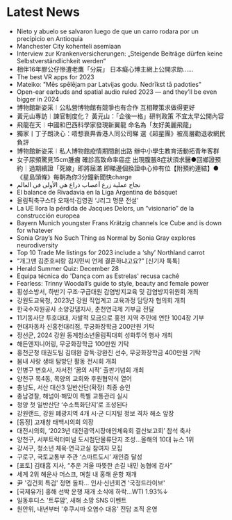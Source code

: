 # Latest News
-  Nieto y abuelo se salvaron luego de que un carro rodara por un precipicio en Antioquia
-  Manchester City kohenteli asemiaan
-  Interview zur Krankenversicherungen: „Steigende Beiträge dürfen keine Selbstverständlichkeit werden“
-  相伴16年膠公仔慘遭老鷹「分屍」 日本癡心博主網上公開求助……
-  The best VR apps for 2023
-  Mateiko: "Mēs spēlējam par Latvijas godu. Nedrīkst tā padoties"
-  Open-ear earbuds and spatial audio ruled 2023 — and they’ll be even bigger in 2024
-  博物館新姿采︱公私營博物館有競爭也有合作 互相鞭策求做得更好
-  黃元山專訪︱諫官制度化？ 黃元山：「企後一格」研判政策 不宜太早公開內容
-  飛龍在天︱中國和巴西科學家發現新翼龍 命名為「友好美麗飛龍」
-  獨家丨丁子朗決心：唔想衰畀香港人同公司睇 選《超星團》被高層勸退收網民負評
-  博物館新姿采︱私人博物館疫情期間創出路 辦中小學生教育活動拓青年客群
-  女子尿頻驚見15cm腫瘤 確診高致命率癌症 出現腹脹8症狀須求醫●回鄉證預約｜過期續證「死線」即將屆滿 即睇邊個換證中心仲有位【附預約連結】●《星島頭條》每朝為你3分鐘新聞快charge
-  نجاح عملية زرع أعصاب ذراع هي الأولى في العالم
-  El balance de Rivadavia en la Liga Argentina de básquet
-  올림픽축구스타 오재석·김영권 ‘J리그 명문 전설’
-  La UE llora la pérdida de Jacques Delors, un “visionario” de la construcción europea
-  Bayern Munich youngster Frans Krätzig channels Ice Cube and is down for whatever
-  Sonia Gray’s No Such Thing as Normal by Sonia Gray explores neurodiversity
-  Top 10 Trade Me listings for 2023 include a ‘shy’ Northland carrot
-  “개그맨 김준호씨랑 김지민씨 언제 결혼하냐고요?” [신기자 톡톡]
-  Herald Summer Quiz: December 28
-  Equipa técnica do 'Dança com as Estrelas' recusa cachê
-  Fearless: Trinny Woodall’s guide to style, beauty and female power
-  횡성소방서, 하반기 구조·구급대원 감염방지교육 및 감염방지위원회 개최
-  강원도교육청, 2023년 강원 직업계고 교육과정 담당자 협의회 개최
-  한국수자원공사 소양강댐지사, 춘천연극제 기부금 전달
-  11기동사단 투호대대, 자발적 모금으로 홍천 지역 주민에 연탄 1004장 기부
-  현대자동차 신홍천대리점, 무궁화장학금 200만원 기탁
-  정선군, 2024 강원 동계청소년올림픽대회 성화투어 행사 개최
-  해든엔지니어링, 무궁화장학금 100만원 기탁
-  홍천군청 태권도팀 김태완 감독·강완진 선수, 무궁화장학금 400만원 기탁
-  봄내 사랑 생태 탐방단 활동 전시회 개최
-  안병구 변호사, 자서전 ‘꿈의 시작’ 출판기념회 개최
-  양천구 목4동, 목양의 교회와 후원협약식 열어
-  충남도, 서산 대산3 일반산단(확장) 최종 승인
-  충남경찰, 해넘이·해맞이 특별 교통관리 실시
-  청양 첫 일반산단 ‘수소특화단지’로 조성된다
-  강원랜드, 강원 폐광지역 4개 시·군 디지털 정보 격차 해소 앞장
-  [동정] 고재창 태백시의회 의장
-  대전시의회, ‘2023년 대전광역시장애인체육회 결산보고회’ 참석 축사
-  양천구, 서부트럭터미널 도시첨단물류단지 조성…올해의 10대 뉴스 1위
-  강서구, 청소년 체육·연극교실 참여자 모집
-  구로구, 국토교통부 주관 ‘스마트도시’ 재인증 달성
-  [포토] 김태흠 지사, “추운 겨울 따뜻한 손길 내민 농협에 감사”
-  세계 2위 해운사 머스크, 며칠 내 홍해 운항 재개
-  尹 '김건희 특검' 정면 돌파… 인사·신년회견 '국정드라이브'
-  [국제유가] 홍해 선박 운행 재개 소식에 하락…WTI 1.93%↓
-  일동후디스 '트루맘', 새해 소망 SNS 이벤트
-  원안위, 내년부터 '후쿠시마 오염수 대응' 전담 조직 운영
